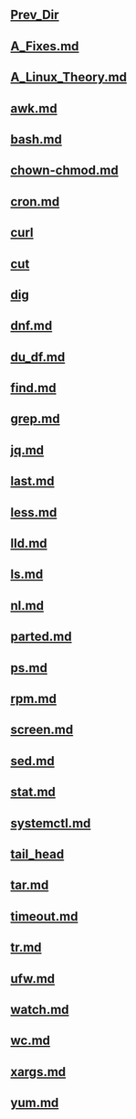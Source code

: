 ## [Prev_Dir](../)
## [A_Fixes.md](A_Fixes.md)
## [A_Linux_Theory.md](A_Linux_Theory.md)
## [awk.md](awk.md)
## [bash.md](bash.md)
## [chown-chmod.md](chown-chmod.md)
## [cron.md](cron.md)
## [curl](curl)
## [cut](cut)
## [dig](dig)
## [dnf.md](dnf.md)
## [du_df.md](du_df.md)
## [find.md](find.md)
## [grep.md](grep.md)
## [jq.md](jq.md)
## [last.md](last.md)
## [less.md](less.md)
## [lld.md](lld.md)
## [ls.md](ls.md)
## [nl.md](nl.md)
## [parted.md](parted.md)
## [ps.md](ps.md)
## [rpm.md](rpm.md)
## [screen.md](screen.md)
## [sed.md](sed.md)
## [stat.md](stat.md)
## [systemctl.md](systemctl.md)
## [tail_head](tail_head)
## [tar.md](tar.md)
## [timeout.md](timeout.md)
## [tr.md](tr.md)
## [ufw.md](ufw.md)
## [watch.md](watch.md)
## [wc.md](wc.md)
## [xargs.md](xargs.md)
## [yum.md](yum.md)
